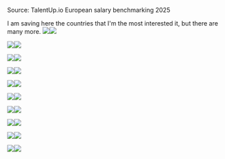 Source: TalentUp.io European salary benchmarking 2025

I am saving here the countries that I'm the most interested it, but there are many more.
![](../attachments/Pasted%20image%2020250407163114.png)![](../attachments/Pasted%20image%2020250407163128.png)


![](../attachments/Pasted%20image%2020250407163323.png)![](../attachments/Pasted%20image%2020250407163333.png)


![](../attachments/Pasted%20image%2020250407163421.png)![](../attachments/Pasted%20image%2020250407163551.png)


![](../attachments/Pasted%20image%2020250407163627.png)![](../attachments/Pasted%20image%2020250407163636.png)




![](../attachments/Pasted%20image%2020250407163711.png)![](../attachments/Pasted%20image%2020250407163720.png)


![](../attachments/Pasted%20image%2020250407163756.png)![](../attachments/Pasted%20image%2020250407163806.png)


![](../attachments/Pasted%20image%2020250407170018.png)![](../attachments/Pasted%20image%2020250407170027.png)



![](../attachments/Pasted%20image%2020250407170205.png)![](../attachments/Pasted%20image%2020250407170214.png)


![](../attachments/Pasted%20image%2020250407170238.png)![](../attachments/Pasted%20image%2020250407170257.png)


![](../attachments/Pasted%20image%2020250407170333.png)![](../attachments/Pasted%20image%2020250407170351.png)
